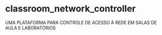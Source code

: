 # classroom_network_controller
UMA PLATAFORMA PARA CONTROLE DE ACESSO À REDE EM SALAS DE AULA E LABORATÓRIOS
